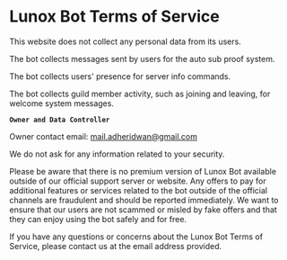 # Lunox Bot Terms of Service

This website does not collect any personal data from its users.

The bot collects messages sent by users for the auto sub proof system.

The bot collects users' presence for server info commands.

The bot collects guild member activity, such as joining and leaving, for welcome system messages.

**`Owner and Data Controller`**

Owner contact email: mail.adheridwan@gmail.com

We do not ask for any information related to your security.

Please be aware that there is no premium version of Lunox Bot available outside of our official support server or website. Any offers to pay for additional features or services related to the bot outside of the official channels are fraudulent and should be reported immediately. We want to ensure that our users are not scammed or misled by fake offers and that they can enjoy using the bot safely and for free.

If you have any questions or concerns about the Lunox Bot Terms of Service, please contact us at the email address provided.
